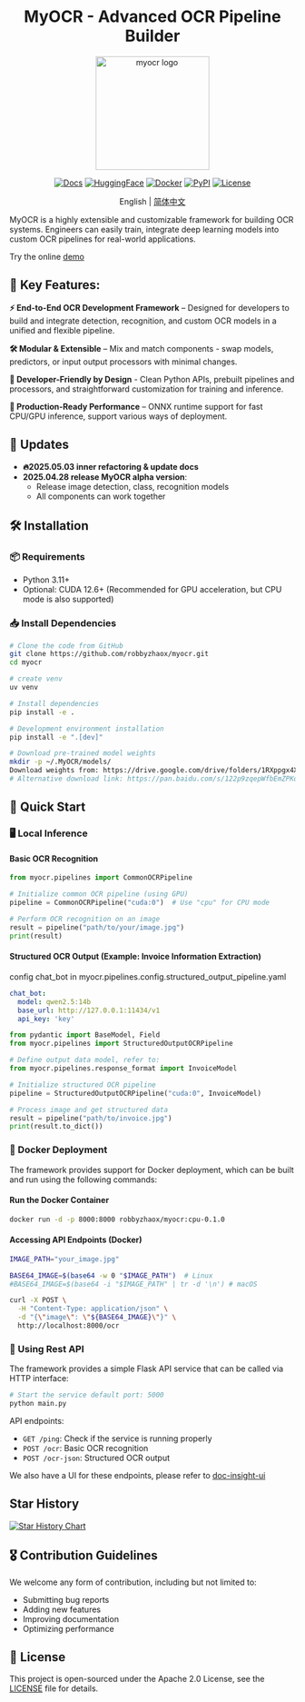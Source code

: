 <div align="center">
    <h1 align="center">MyOCR - Advanced OCR Pipeline Builder</h1>
    <img width="200" alt="myocr logo" src="https://raw.githubusercontent.com/robbyzhaox/myocr/refs/heads/main/documentation/docs/assets/images/logomain.png">

[![Docs](https://img.shields.io/badge/Docs-online-brightgreen)](https://robbyzhaox.github.io/myocr/)
[![HuggingFace](https://img.shields.io/badge/HuggingFace-model-yellow?logo=huggingface&logoColor=white&labelColor=ffcc00)](https://huggingface.co/spaces/robbyzhaox/myocr)
[![Docker](https://img.shields.io/docker/pulls/robbyzhaox/myocr?logo=docker&label=Docker%20Pulls)](https://hub.docker.com/repository/docker/robbyzhaox/myocr)
[![PyPI](https://img.shields.io/pypi/v/myocr-kit?logo=pypi&label=Pypi)](https://pypi.org/project/myocr-kit/)
[![License](https://img.shields.io/badge/License-Apache%202.0-blue)](LICENSE)

English | [简体中文](./README_zh.md)
</div>

MyOCR is a highly extensible and customizable framework for building OCR systems. Engineers can easily train, integrate deep learning models into custom OCR pipelines for real-world applications.

Try the online [demo](https://huggingface.co/spaces/robbyzhaox/myocr)

## **🌟 Key Features**:

**⚡️ End-to-End OCR Development Framework** – Designed for developers to build and integrate detection, recognition, and custom OCR models in a unified and flexible pipeline.

**🛠️ Modular & Extensible** – Mix and match components - swap models, predictors, or input output processors with minimal changes.

**🔌 Developer-Friendly by Design** - Clean Python APIs, prebuilt pipelines and processors, and straightforward customization for training and inference.

**🚀 Production-Ready Performance** – ONNX runtime support for fast CPU/GPU inference, support various ways of deployment.

## 📣 Updates
- **🔥2025.05.03 inner refactoring & update docs**
- **2025.04.28 release MyOCR alpha version**:
    - Release image detection, class, recognition models
    - All components can work together


## 🛠️ Installation

### 📦 Requirements
- Python 3.11+
- Optional: CUDA 12.6+ (Recommended for GPU acceleration, but CPU mode is also supported)

### 📥  Install Dependencies

```bash
# Clone the code from GitHub
git clone https://github.com/robbyzhaox/myocr.git
cd myocr

# create venv
uv venv

# Install dependencies
pip install -e .

# Development environment installation
pip install -e ".[dev]"

# Download pre-trained model weights
mkdir -p ~/.MyOCR/models/
Download weights from: https://drive.google.com/drive/folders/1RXppgx4XA_pBX9Ll4HFgWyhECh5JtHnY
# Alternative download link: https://pan.baidu.com/s/122p9zqepWfbEmZPKqkzGBA?pwd=yq6j
```

## 🚀 Quick Start

### 🖥️ Local Inference

#### Basic OCR Recognition

```python
from myocr.pipelines import CommonOCRPipeline

# Initialize common OCR pipeline (using GPU)
pipeline = CommonOCRPipeline("cuda:0")  # Use "cpu" for CPU mode

# Perform OCR recognition on an image
result = pipeline("path/to/your/image.jpg")
print(result)
```

#### Structured OCR Output (Example: Invoice Information Extraction)

config chat_bot in myocr.pipelines.config.structured_output_pipeline.yaml
```yaml
chat_bot:
  model: qwen2.5:14b
  base_url: http://127.0.0.1:11434/v1
  api_key: 'key'
```

```python
from pydantic import BaseModel, Field
from myocr.pipelines import StructuredOutputOCRPipeline

# Define output data model, refer to:
from myocr.pipelines.response_format import InvoiceModel

# Initialize structured OCR pipeline
pipeline = StructuredOutputOCRPipeline("cuda:0", InvoiceModel)

# Process image and get structured data
result = pipeline("path/to/invoice.jpg")
print(result.to_dict())
```

### 🐳 Docker Deployment

The framework provides support for Docker deployment, which can be built and run using the following commands:

#### Run the Docker Container

```bash
docker run -d -p 8000:8000 robbyzhaox/myocr:cpu-0.1.0
```

#### Accessing API Endpoints (Docker)

```bash
IMAGE_PATH="your_image.jpg"

BASE64_IMAGE=$(base64 -w 0 "$IMAGE_PATH")  # Linux
#BASE64_IMAGE=$(base64 -i "$IMAGE_PATH" | tr -d '\n') # macOS

curl -X POST \
  -H "Content-Type: application/json" \
  -d "{\"image\": \"${BASE64_IMAGE}\"}" \
  http://localhost:8000/ocr

```

### 🔗 Using Rest API

The framework provides a simple Flask API service that can be called via HTTP interface:

```bash
# Start the service default port: 5000
python main.py 
```

API endpoints:
- `GET /ping`: Check if the service is running properly
- `POST /ocr`: Basic OCR recognition
- `POST /ocr-json`: Structured OCR output

We also have a UI for these endpoints, please refer to [doc-insight-ui](https://github.com/robbyzhaox/doc-insight-ui)

## Star History

[![Star History Chart](https://api.star-history.com/svg?repos=robbyzhaox/myocr&type=Date)](https://www.star-history.com/#robbyzhaox/myocr&Date)


## 🎖 Contribution Guidelines

We welcome any form of contribution, including but not limited to:

- Submitting bug reports
- Adding new features
- Improving documentation
- Optimizing performance

## 📄 License

This project is open-sourced under the Apache 2.0 License, see the [LICENSE](LICENSE) file for details.
